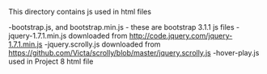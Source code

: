 This directory contains js used in html files

 -bootstrap.js, and bootstrap.min.js - these are bootstrap 3.1.1 js files
 -jquery-1.7.1.min.js downloaded from http://code.jquery.com/jquery-1.7.1.min.js
 -jquery.scrolly.js downloaded from https://github.com/Victa/scrolly/blob/master/jquery.scrolly.js
 -hover-play.js used in Project 8 html file
 